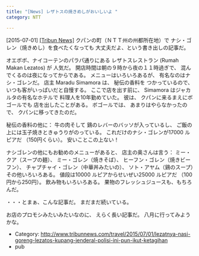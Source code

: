 ```yaml
---
title: "[News] レザトスの焼きめしがおいしいよ "
category: NTT

---
```


[2015-07-01] [[Tribun News]](http://www.tribunnews.com/travel/2015/07/01/lezatnya-nasi-goreng-lezatos-kupang-jenderal-polisi-ini-pun-ikut-ketagihan
)  クパンの町（ＮＴＴ州の州都所在地）で
ナシ・ゴレン（焼きめし）を食べたくなっても
大丈夫だよ、という書き出しの記事だ。

 オエボボ、ナイコーテンのパラパ通りにある
レザトスレストラン (Rumah Makan Lezatos) が
人気だ。
開店時間は朝の９時から夜の１１時過ぎで、
混んでくるのは夜になってからである。
メニューはいろいろあるが、
有名なのはナシ・ゴレンだ。
店主 Maradu Simamora は、
秘伝の香料を
つかっているので、
いつも客がいっぱいだと自慢する。
ここで店を出す前に、
Simamora はジャカルタの有名なホテルで
料理人を10年勤めていた。
彼は、
クパンに来るまえにボゴールでも
店を出したことがある。
ボゴールでは、
あまりはやらなかったので、
クパンに移ってきたのだ。

 秘伝の香料の他に：
牛の肉そして
鷄のレバーのバッソが入っているし、
ご飯の上には玉子焼きときゅうりがのっている。
これだけのナシ・ゴレンが17000 ルピアだ
（150円くらい）。
安いことこの上ない！

 ナシゴレンの他にもお勧めのメニューがあると、
店主の奥さんは言う：
ミー・クア（スープの麺）、
ミー・ゴレン（焼きそば）、
ヒーフン・ゴレン（焼きビーフン）、
チャプチャイ・ゴレン（中華丼みたいの）、
ソト・アヤム（鷄のスープ）その他いろいろある。
値段は10000 ルピアからせいぜい25000 ルピアだ
（100円から250円）。
飲み物もいろいろある。
果物のフレッシュジュースも、もちろんだ。

 ・・・とまぁ、こんな記事だ。
まだまだ続いている。

 お店のプロモシみたいみたいなのに、
えらく長い記事だ。
八月に行ってみようかな。

- Category: [http://www.tribunnews.com/travel/2015/07/01/lezatnya-nasi-goreng-lezatos-kupang-jenderal-polisi-ini-pun-ikut-ketagihan
](categories.html#http://www.tribunnews.com/travel/2015/07/01/lezatnya-nasi-goreng-lezatos-kupang-jenderal-polisi-ini-pun-ikut-ketagihan
)
- pub

